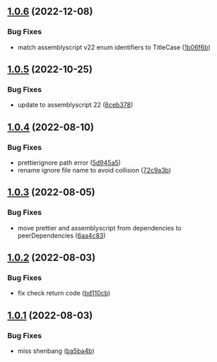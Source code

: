 ## [1.0.6](https://github.com/HerrCai0907/assemblyscript-prettier/compare/1.0.5...1.0.6) (2022-12-08)


### Bug Fixes

* match assemblyscript v22 enum identifiers to TitleCase ([1b06f6b](https://github.com/HerrCai0907/assemblyscript-prettier/commit/1b06f6b6b4841b2bf1345168d5c29c5cb6aa8d0d))



## [1.0.5](https://github.com/HerrCai0907/assemblyscript-prettier/compare/1.0.3...1.0.5) (2022-10-25)


### Bug Fixes

* update to assemblyscript 22 ([6ceb378](https://github.com/HerrCai0907/assemblyscript-prettier/commit/6ceb378a3fb40516df06a31f7560d8c9a4471c0b))


## [1.0.4](https://github.com/HerrCai0907/assemblyscript-prettier/compare/1.0.3...1.0.4) (2022-08-10)


### Bug Fixes

* prettierignore path error ([5d945a5](https://github.com/HerrCai0907/assemblyscript-prettier/commit/5d945a591708216ba52ba7ac858779cd16e5f1d8))
* rename ignore file name to avoid collision ([72c9a3b](https://github.com/HerrCai0907/assemblyscript-prettier/commit/72c9a3bef8e1bcd480c2582b2703ef142d3aea1f))



## [1.0.3](https://github.com/HerrCai0907/assemblyscript-prettier/compare/1.0.2...1.0.3) (2022-08-05)


### Bug Fixes

* move prettier and assemblyscript from dependencies to peerDependencies ([6aa4c83](https://github.com/HerrCai0907/assemblyscript-prettier/commit/6aa4c8312ccb34f8e538d1900ee5bb3abe47acbc))



## [1.0.2](https://github.com/HerrCai0907/assemblyscript-prettier/compare/1.0.1...1.0.2) (2022-08-03)


### Bug Fixes

* fix check return code ([bd110cb](https://github.com/HerrCai0907/assemblyscript-prettier/commit/bd110cb551a357b6878446f45c36048e6fad11fd))



## [1.0.1](https://github.com/HerrCai0907/assemblyscript-prettier/compare/1.0.0...1.0.1) (2022-08-03)


### Bug Fixes

* miss shenbang ([ba5ba4b](https://github.com/HerrCai0907/assemblyscript-prettier/commit/ba5ba4bcc59a56604a8f08d31172b99ca05a3cca))



